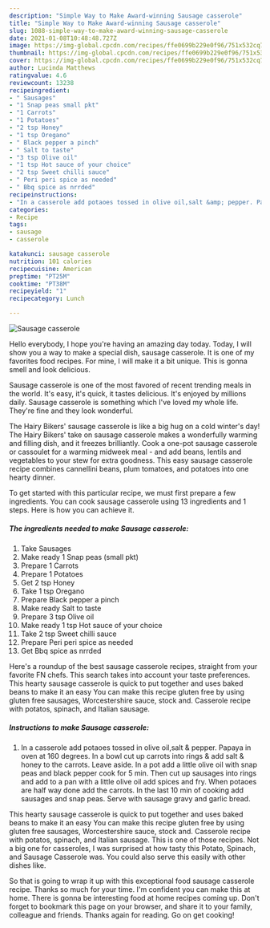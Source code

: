 ```yaml
---
description: "Simple Way to Make Award-winning Sausage casserole"
title: "Simple Way to Make Award-winning Sausage casserole"
slug: 1088-simple-way-to-make-award-winning-sausage-casserole
date: 2021-01-08T10:48:48.727Z
image: https://img-global.cpcdn.com/recipes/ffe0699b229e0f96/751x532cq70/sausage-casserole-recipe-main-photo.jpg
thumbnail: https://img-global.cpcdn.com/recipes/ffe0699b229e0f96/751x532cq70/sausage-casserole-recipe-main-photo.jpg
cover: https://img-global.cpcdn.com/recipes/ffe0699b229e0f96/751x532cq70/sausage-casserole-recipe-main-photo.jpg
author: Lucinda Matthews
ratingvalue: 4.6
reviewcount: 13238
recipeingredient:
- " Sausages"
- "1 Snap peas small pkt"
- "1 Carrots"
- "1 Potatoes"
- "2 tsp Honey"
- "1 tsp Oregano"
- " Black pepper a pinch"
- " Salt to taste"
- "3 tsp Olive oil"
- "1 tsp Hot sauce of your choice"
- "2 tsp Sweet chilli sauce"
- " Peri peri spice as needed"
- " Bbq spice as nrrded"
recipeinstructions:
- "In a casserole add potaoes tossed in olive oil,salt &amp; pepper. Papaya in oven at 160 degrees. In a bowl cut up carrots into rings &amp; add salt &amp; honey to the carrots. Leave aside. In a pot add a little olive oil with snap peas and black pepper cook for 5 min. Then cut up sausages into rings and add to a pan with a little olive oil add spices and fry. When potaoes are half way done add the carrots. In the last 10 min of cooking add sausages and snap peas. Serve with sausage gravy and garlic bread."
categories:
- Recipe
tags:
- sausage
- casserole

katakunci: sausage casserole 
nutrition: 101 calories
recipecuisine: American
preptime: "PT25M"
cooktime: "PT38M"
recipeyield: "1"
recipecategory: Lunch

---
```



![Sausage casserole](https://img-global.cpcdn.com/recipes/ffe0699b229e0f96/751x532cq70/sausage-casserole-recipe-main-photo.jpg)

Hello everybody, I hope you're having an amazing day today. Today, I will show you a way to make a special dish, sausage casserole. It is one of my favorites food recipes. For mine, I will make it a bit unique. This is gonna smell and look delicious.

Sausage casserole is one of the most favored of recent trending meals in the world. It's easy, it's quick, it tastes delicious. It's enjoyed by millions daily. Sausage casserole is something which I've loved my whole life. They're fine and they look wonderful.

The Hairy Bikers&#39; sausage casserole is like a big hug on a cold winter&#39;s day! The Hairy Bikers&#39; take on sausage casserole makes a wonderfully warming and filling dish, and it freezes brilliantly. Cook a one-pot sausage casserole or cassoulet for a warming midweek meal - and add beans, lentils and vegetables to your stew for extra goodness. This easy sausage casserole recipe combines cannellini beans, plum tomatoes, and potatoes into one hearty dinner.


To get started with this particular recipe, we must first prepare a few ingredients. You can cook sausage casserole using 13 ingredients and 1 steps. Here is how you can achieve it.

<!--inarticleads1-->

##### The ingredients needed to make Sausage casserole:

1. Take  Sausages
1. Make ready 1 Snap peas (small pkt)
1. Prepare 1 Carrots
1. Prepare 1 Potatoes
1. Get 2 tsp Honey
1. Take 1 tsp Oregano
1. Prepare  Black pepper a pinch
1. Make ready  Salt to taste
1. Prepare 3 tsp Olive oil
1. Make ready 1 tsp Hot sauce of your choice
1. Take 2 tsp Sweet chilli sauce
1. Prepare  Peri peri spice as needed
1. Get  Bbq spice as nrrded


Here&#39;s a roundup of the best sausage casserole recipes, straight from your favorite FN chefs. This search takes into account your taste preferences. This hearty sausage casserole is quick to put together and uses baked beans to make it an easy You can make this recipe gluten free by using gluten free sausages, Worcestershire sauce, stock and. Casserole recipe with potatos, spinach, and Italian sausage. 

<!--inarticleads2-->

##### Instructions to make Sausage casserole:

1. In a casserole add potaoes tossed in olive oil,salt &amp; pepper. Papaya in oven at 160 degrees. In a bowl cut up carrots into rings &amp; add salt &amp; honey to the carrots. Leave aside. In a pot add a little olive oil with snap peas and black pepper cook for 5 min. Then cut up sausages into rings and add to a pan with a little olive oil add spices and fry. When potaoes are half way done add the carrots. In the last 10 min of cooking add sausages and snap peas. Serve with sausage gravy and garlic bread.


This hearty sausage casserole is quick to put together and uses baked beans to make it an easy You can make this recipe gluten free by using gluten free sausages, Worcestershire sauce, stock and. Casserole recipe with potatos, spinach, and Italian sausage. This is one of those recipes. Not a big one for casseroles, I was surprised at how tasty this Potato, Spinach, and Sausage Casserole was. You could also serve this easily with other dishes like. 

So that is going to wrap it up with this exceptional food sausage casserole recipe. Thanks so much for your time. I'm confident you can make this at home. There is gonna be interesting food at home recipes coming up. Don't forget to bookmark this page on your browser, and share it to your family, colleague and friends. Thanks again for reading. Go on get cooking!
